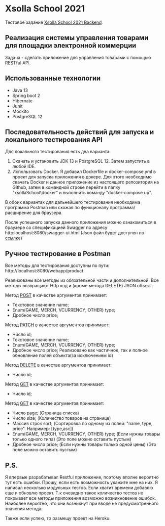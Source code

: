 # Xsolla School 2021

Тестовое задание [Xsolla School 2021 Backend](https://school.xsolla.com/backend).

## Реализация системы управления товарами для площадки электронной коммерции

Задача - сделать приложение для управления товарами с помощью RESTful API.

## Использованные технологии

- Java 13
- Spring boot 2
- Hibernate
- Junit
- Mockito
- PostgreSQL 12

## Последовательность действий для запуска и локального тестирования API
Для локального тестирования есть два варианта:
1. Скачать и установить JDK 13 и PostgreSQL 12. Затем запустить в любой IDE.
2. Использовать Docker. Я добавил Dockerfile и docker-compose.yml в проект для запуска
   приложения в докере. Для этого необходимо скачать Docker и данное приложение из настоящего репозитория 
   на Github, затем в командной строке перейти в папку "xsollaSchool\docker" и выполнить команду "docker-compose up".
   
В обоих вариантах для дальнейшего тестирования необходима программа Postman или схожая по 
функционалу программа/расширение для браузера.

После успешного запуска данного приложения можно ознакомиться в браузере со спецификацией
Swagger по адресу http:localhost:8080/swagger-ui.html (Json файл будет доступен по [ссылке](http://localhost:8080/v3/api-docs))

## Ручное тестирование в Postman
Все методы для тестирования доступны по пути: http://localhost:8080/webapp/product

Реализованы все методы из обязательной части и дополнительной. Все методы возвращают Http код и 
(кроме метода DELETE) JSON объект.

Метод [POST](http://localhost:8080/webapp/product/) в качестве аргументов принимает:
- Текстовое значение name;
- Enum(GAME, MERCH, VCURRENCY, OTHER) type;
- Дробное число price; 
  
Метод [PATCH](http://localhost:8080/webapp/product) в качестве аргументов принимает:
- Число id;
- Текстовое значение name;
- Enum(GAME, MERCH, VCURRENCY, OTHER) type;
- Дробное число price; 
Реализовано как частичное, так и полное обновление полей объекта(за исключением id)

Метод [DELETE](http://localhost:8080/webapp/product) в качестве аргументов принимает:
- Число id;

Метод [GET](http://localhost:8080/webapp/product) в качестве аргументов принимает:
- Число id;

Метод [GET](http://localhost:8080/webapp/product/products) в качестве аргументов принимает:
- Число page; (Страница списка)
- Число size; (Количество товаров на странице)
- Массив строк sort; (Сортировка по одному из полей: "name, type, price". Например: [type,asc])
- Enum(GAME, MERCH, VCURRENCY, OTHER) type; (Если нужны товары только одного типа) (Это поле можно оставить пустым)
- Дробное число price; (Если нужны товары только одной цены) (Это поле можно оставить пустым)

## P.S.
Я впервые разрабатывал Restful приложение, поэтому вполне вероятно тут есть ошибки. 
Прошу, если есть возможность укажите мне на них. Я написал несколько модульных тестов.
Если хватит времени добавлю еще и обновлю проект. Т.к очевидно такое количество тестов 
не покрывает все методы приложения возможно возникновение ошибок. Наиболее вероятно, что 
они возникнут при вводе не предусмотренного значения метода.

Также если успею, то размещу проект на Heroku.
